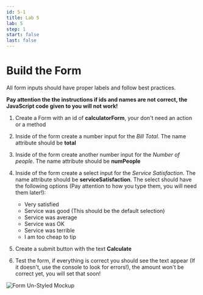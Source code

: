 ```yaml
---
id: 5-1
title: Lab 5
lab: 5
step: 1
start: false
last: false
---
```


# Build the Form

All form inputs should have proper labels and follow best practices.

**Pay attention the the instructions if ids and names are not correct, the JavaScript code given to you will not work!**

1.  Create a Form with an id of **calculatorForm**, your don't need an action or a method
2.  Inside of the form create a number input for the _Bill Total_. The name attribute should be **total**
3.  Inside of the form create another number input for the _Number of people_. The name attribute should be **numPeople**
4.  Inside of the form create a select input for the _Service Satisfaction_. The name attribute should be **serviceSatisfaction**. The select should have the following options (Pay attention to how you type them, you will need them later!):

    *   Very satisfied
    *   Service was good (This should be the default selection)
    *   Service was average
    *   Service was OK
    *   Service was terrible
    *   I am too cheap to tip
5.  Create a submit button with the text **Calculate**
6.  Test the form, if everything is correct you should see the text appear (If it doesn't, use the console to look for errors!), the amount won't be correct yet, you will set that soon!

![Form Un-Styled Mockup](/lab5/form-no-style.png)

